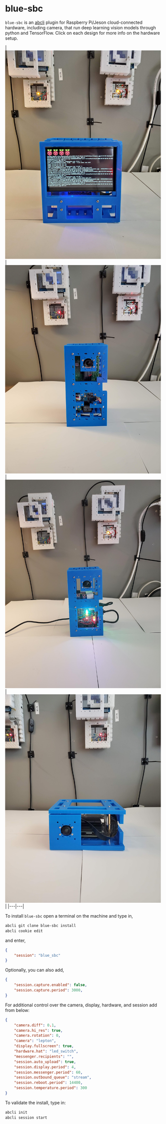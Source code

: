 # blue-sbc

`blue-sbc` is an [abcli](https://github.com/kamangir/awesome-bash-cli) plugin for Raspberry Pi/Jeson cloud-connected hardware, including camera, that run deep learning vision models through python and TensorFlow. Click on each design for more info on the hardware setup.

| [![image](https://github.com/kamangir/blue-bracket/raw/main/images/blue3-1.jpg)](https://github.com/kamangir/blue-bracket/blob/main/designs/blue3.md) | [![image](https://github.com/kamangir/blue-bracket/raw/main/images/chenar-grove-1.jpg)](https://github.com/kamangir/blue-bracket/blob/main/designs/chenar-grove.md) | [![image](https://github.com/kamangir/blue-bracket/raw/main/images/cube-1.jpg)](https://github.com/kamangir/blue-bracket/blob/main/designs/cube.md) | [![image](https://github.com/kamangir/blue-bracket/raw/main/images/eye_nano-1.jpg)](https://github.com/kamangir/blue-bracket/blob/main/designs/eye_nano.md) | 
|---|---|

To install `blue-sbc` open a terminal on the machine and type in,
```bash
abcli git clone blue-sbc install
abcli cookie edit
```
and enter,
```json
{
    "session": "blue_sbc"
}
```

Optionally, you can also add,
```json
{
    "session.capture.enabled": false,
    "session.capture.period": 3000,
}
```

For additional control over the camera, display, hardware, and session add from below:
```json
{
    "camera.diff": 0.1,
    "camera.hi_res": true,
    "camera.rotation": 0,
    "camera": "lepton",
    "display.fullscreen": true,
    "hardware.hat": "led_switch",
    "messenger.recipients": "",
    "session.auto_upload": true,
    "session.display.period": 4,
    "session.messenger.period": 60,
    "session.outbound_queue": "stream",
    "session.reboot.period": 14400,
    "session.temperature.period": 300
}
```

To validate the install, type in:
```bash
abcli init
abcli session start
```